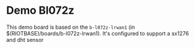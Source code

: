 Demo Bl072z
===========

This demo board is based on the `b-l072z-lrwan1`
(in $(RIOTBASE)/boards/b-l072z-lrwan1).
It's configured to support a sx1276 and dht sensor
